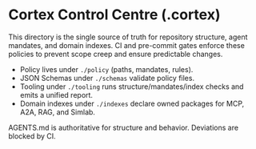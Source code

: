 # Cortex Control Centre (.cortex)

This directory is the single source of truth for repository structure, agent mandates, and domain indexes. CI and pre-commit gates enforce these policies to prevent scope creep and ensure predictable changes.

- Policy lives under `./policy` (paths, mandates, rules).
- JSON Schemas under `./schemas` validate policy files.
- Tooling under `./tooling` runs structure/mandates/index checks and emits a unified report.
- Domain indexes under `./indexes` declare owned packages for MCP, A2A, RAG, and Simlab.

AGENTS.md is authoritative for structure and behavior. Deviations are blocked by CI.

